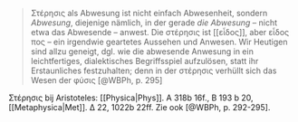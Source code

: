 > Στέρησις als Abwesung ist nicht einfach Abwesenheit, sondern _Abwesung_, diejenige nämlich, in der gerade _die Abwesung_ – nicht etwa das Abwesende – anwest. Die στέρησις ist [[εἶδος]], aber εἶδος πος – ein irgendwie geartetes Aussehen und Anwesen. Wir Heutigen sind allzu geneigt, dgl. wie die abwesende Anwesung in ein leichtfertiges, dialektisches Begriffsspiel aufzulösen, statt ihr Erstaunliches festzuhalten; denn in der στέρησις verhüllt sich das Wesen der φύσις [@WBPh, p. 295]

Στέρησις bij Aristoteles: [[Physica|Phys]]. Α 318b 16f., Β 193 b 20, [[Metaphysica|Met]]. Δ 22, 1022b 22ff. Zie ook [@WBPh, p. 292-295].
